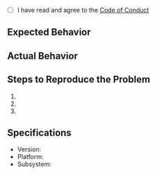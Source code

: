 - [ ] I have read and agree to the [Code of Conduct](https://github.com/StellateHQ/wp-stellate/blob/main/CODE_OF_CONDUCT.md)

## Expected Behavior



## Actual Behavior



## Steps to Reproduce the Problem

1.
1.
1.

## Specifications

- Version:
- Platform:
- Subsystem:
